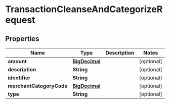 
# TransactionCleanseAndCategorizeRequest

## Properties
Name | Type | Description | Notes
------------ | ------------- | ------------- | -------------
**amount** | [**BigDecimal**](BigDecimal.md) |  |  [optional]
**description** | **String** |  |  [optional]
**identifier** | **String** |  |  [optional]
**merchantCategoryCode** | [**BigDecimal**](BigDecimal.md) |  |  [optional]
**type** | **String** |  |  [optional]



